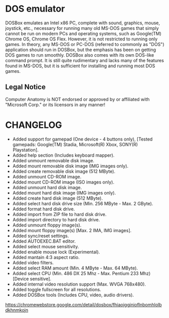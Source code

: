 # DOS emulator

DOSBox emulates an Intel x86 PC, complete with sound, graphics, mouse, joystick, etc.,
necessary for running many old MS-DOS games that simply cannot be run on modern PCs and operating systems,
such as Google(TM) Chrome OS, Chrome OS Flex. 
However, it is not restricted to running only games. 
In theory, any MS-DOS or PC-DOS (referred to commonly as "DOS") application should run in DOSBox,
but the emphasis has been on getting DOS games to run smoothly.
DOSBox also comes with its own DOS-like command prompt. 
It is still quite rudimentary and lacks many of the features found in MS-DOS,
but it is sufficient for installing and running most DOS games.
 
 Legal Notice
--------------
Computer Anatomy is NOT endorsed or approved by or affiliated with "Microsoft Corp." or its licensors in any manner!

# CHANGELOG
- Added support for gamepad (One device - 4 buttons only), [Tested gamepads: Google(TM) Stadia, Microsoft(R) Xbox, SONY(R) Playstation].
- Added help section (Includes keyboard mapper).
- Added unmount removable disk image.
- Added mount removable disk image (IMG images only).
- Added create removable disk image (512 MByte).
- Added unmount CD-ROM image.
- Added mount CD-ROM image (ISO images only).
- Added unmount hard disk image.
- Added mount hard disk image (IMG images only).
- Added create hard disk image (512 MByte).
- Added select hard disk drive size (Min. 256 MByte - Max. 2 GByte).
- Added format hard disk drive.
- Added import from ZIP file to hard disk drive.
- Added import directory to hard disk drive.
- Added unmount floppy image(s).
- Added mount floppy image(s) [Max. 2 IMA, IMG images].
- Added sync/reset settings.
- Added AUTOEXEC.BAT editor.
- Added select mouse sensitivity.
- Added enable mouse lock (Experimental).
- Added mantain 4:3 aspect ratio.
- Added video filters.
- Added select RAM amount (Min. 4 MByte - Max. 64 MByte).
- Added select CPU (Min. 486 DX 25 Mhz - Max. Pentium 233 Mhz) [Device sensitive].
- Added internal video resolution support (Max. WVGA 768x480).
- Added toggle fullscreen for all resolutions.
- Added DOSBox tools (Includes CPU, video, audio drivers).

https://chromewebstore.google.com/detail/dosbox/fhiaojggjnioflnbomhlolbdkhnmkojn
